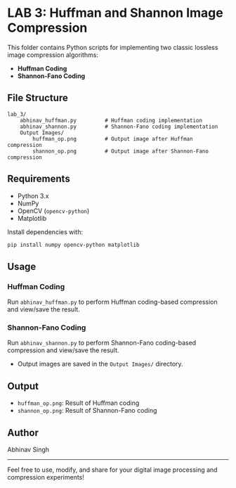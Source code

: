 # LAB 3: Huffman and Shannon Image Compression

This folder contains Python scripts for implementing two classic lossless image compression algorithms:

- **Huffman Coding**
- **Shannon-Fano Coding**

## File Structure

```
lab_3/
    abhinav_huffman.py         # Huffman coding implementation
    abhinav_shannon.py         # Shannon-Fano coding implementation
    Output Images/
        huffman_op.png         # Output image after Huffman compression
        shannon_op.png         # Output image after Shannon-Fano compression
```

## Requirements
- Python 3.x
- NumPy
- OpenCV (`opencv-python`)
- Matplotlib

Install dependencies with:
```bash
pip install numpy opencv-python matplotlib
```

## Usage

### Huffman Coding
Run `abhinav_huffman.py` to perform Huffman coding-based compression and view/save the result.

### Shannon-Fano Coding
Run `abhinav_shannon.py` to perform Shannon-Fano coding-based compression and view/save the result.

- Output images are saved in the `Output Images/` directory.

## Output
- `huffman_op.png`: Result of Huffman coding
- `shannon_op.png`: Result of Shannon-Fano coding

## Author
Abhinav Singh

---
Feel free to use, modify, and share for your digital image processing and compression experiments!
